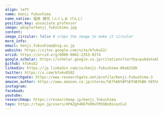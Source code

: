 ```yaml
---
align: left
name: Kenji Fukushima
name_native: 福島 健児（ふくしま けんじ）
position_key: associate_professor
image: people/kenji_fukushima.jpg
content: 
image_circular: false # crops the image to make it circular
more_info: 
email: kenji.fukushima@nig.ac.jp
website: https://sites.google.com/site/kfuku52/
orcid: https://orcid.org/0000-0002-2353-9274
google_scholar: https://scholar.google.co.jp/citations?sortby=pubdate&hl=en&user=YrrVuIEAAAAJ
github: kfuku52
linkedin: https://jp.linkedin.com/in/kenji-fukushima-80a6258b
twitter: https://x.com/kfuku0502
researchgate: https://www.researchgate.net/profile/Kenji-Fukushima-3
amazon_author: https://www.amazon.co.jp/stores/%E7%A6%8F%E5%B3%B6-%E5%81%A5%E5%85%90/author/B09S6DYLF1
instagram: 
facebook: 
youtube: 
researchmap: https://researchmap.jp/kenji_fukushima
tayo: https://tayo.jp/users/XPAZgh46EfUd9vCMIGNz8isozCu1
---
```

